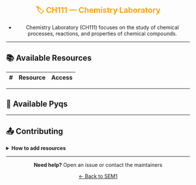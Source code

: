 <div align = "center" style="color:orange">

## 🏷️ CH111 — Chemistry Laboratory

</div>

<div align = "center">

- Chemistry Laboratory (CH111) focuses on the study of chemical processes, reactions, and properties of chemical compounds.

</div>

---

## 📚 Available Resources

<div align="center">

|  #  | Resource | Access |
| :-: | :------- | :----: |

</div>

---

## 📑 Available Pyqs

<div align="center">

</div>

---

## 📤 Contributing

<details>
<summary><b>How to add resources</b></summary>

### Option A: Upload PDFs

```
CE102/
├── CE102_Mid_2024.pdf
├── CE102_End_2023.pdf
└── CE102_Notes_TopicX.pdf
```

### Option B: Add Drive Links (Recommended)

Add your Google Drive share link to the table above following the existing format.

**📝 Naming Convention**

- For exams: `CE102_Mid_YYYY.pdf` or `CE102_End_YYYY.pdf`
- For notes: `CE102_Lecture#_Topic.pdf`
- For assignments: `CE102_Assignment#_YYYY.pdf`

> 💡 **Important:** Only add files you have permission to share

</details>

---

<div align="center">

**Need help?** Open an issue or contact the maintainers

[← Back to SEM1](../)

</div>
